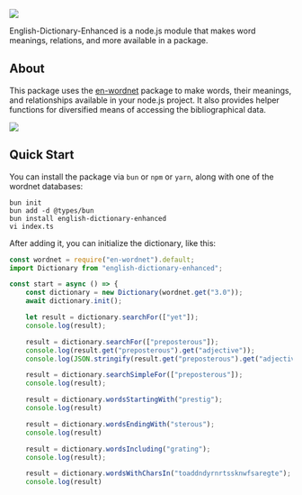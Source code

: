 ![](assets/wordnet-readme-logo.png)

English-Dictionary-Enhanced is a node.js module that makes word meanings, relations, and more available in a package.

## About

This package uses the [en-wordnet](https://github.com/lifewhere/english-dictionary-enhanced) package to make words, their meanings, and relationships available in your node.js project. It also provides helper functions for diversified means of accessing the bibliographical data.

![](https://img.shields.io/github/license/lifewhere/english-dictionary-enhanced.svg)

## Quick Start

You can install the package via `bun` or `npm` or `yarn`, along with one of the wordnet databases:

```
bun init
bun add -d @types/bun
bun install english-dictionary-enhanced
vi index.ts
```

After adding it, you can initialize the dictionary, like this:

```js
const wordnet = require("en-wordnet").default;
import Dictionary from "english-dictionary-enhanced";

const start = async () => {
    const dictionary = new Dictionary(wordnet.get("3.0"));
    await dictionary.init();

    let result = dictionary.searchFor(["yet"]);
    console.log(result);

    result = dictionary.searchFor(["preposterous"]);
    console.log(result.get("preposterous").get("adjective"));
    console.log(JSON.stringify(result.get("preposterous").get("adjective"), null, '\t'));

    result = dictionary.searchSimpleFor(["preposterous"]);
    console.log(result);

    result = dictionary.wordsStartingWith("prestig");
    console.log(result)

    result = dictionary.wordsEndingWith("sterous");
    console.log(result)

    result = dictionary.wordsIncluding("grating");
    console.log(result);

    result = dictionary.wordsWithCharsIn("toaddndyrnrtssknwfsaregte");
    console.log(result)

 